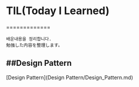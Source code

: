 # TIL(Today I Learned)
=============
```
배운내용을 정리합니다.
勉強した内容を整理します。
```

##Design Pattern
-------------
[Design Pattern](Design Pattern/Design_Pattern.md) 

